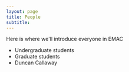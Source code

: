 ```yaml
---
layout: page
title: People
subtitle: 
---
```


Here is where we'll introduce everyone in EMAC
- Undergraduate students
- Graduate students
- Duncan Callaway
